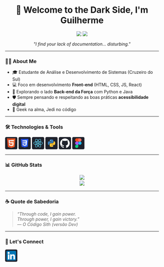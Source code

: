 <h1 align="center">🖤 Welcome to the Dark Side, I'm Guilherme</h1>

<p align="center">
  <img src="https://media.tenor.com/AWll36wY22YAAAAi/flying-bo-katan-kryze.gif" width="150"/>
  <img src="https://media.tenor.com/00QNYjdpIpYAAAAi/brandon-james-greer-darth-vader.gif" width="200"/>
</p>
<p align="center">
  <i>"I find your lack of documentation... disturbing."</i>
</p>

---

### 🧑‍💻 About Me

- 🎓 Estudante de Análise e Desenvolvimento de Sistemas (Cruzeiro do Sul)
- 💻 Foco em desenvolvimento **Front-end** (HTML, CSS, JS, React)
- 🐍 Explorando o lado **Back-end da Força** com Python e Java
- 🛡️ Sempre pensando e respeitando as boas práticas **acessibilidade digital**
- 🌠 Geek na alma, Jedi no código

---

### 🛠️ Technologies & Tools

<div style="display: inline;">
    <img src="https://raw.githubusercontent.com/gui-bus/TechIcons/70f9ca213e35be00f41c0350d77c238c999db688/Dark/HTML.svg" alt="logo HTML5" width="40" heigth="40">
    <img src="https://raw.githubusercontent.com/gui-bus/TechIcons/70f9ca213e35be00f41c0350d77c238c999db688/Dark/CSS.svg" alt="logo CSS" width="40" heigth="40">
    <img src="https://raw.githubusercontent.com/gui-bus/TechIcons/70f9ca213e35be00f41c0350d77c238c999db688/Dark/React.svg" alt="logo React" width="40" heigth="40">
    <img src="https://raw.githubusercontent.com/gui-bus/TechIcons/70f9ca213e35be00f41c0350d77c238c999db688/Dark/Python.svg" alt="logo Python" width="40" heigth="40">
    <img src="https://raw.githubusercontent.com/gui-bus/TechIcons/70f9ca213e35be00f41c0350d77c238c999db688/Dark/Github.svg" alt="logo GIT" width="40" heigth="40">
    <img src="https://raw.githubusercontent.com/gui-bus/TechIcons/70f9ca213e35be00f41c0350d77c238c999db688/Dark/Figma.svg" alt="logo Figma" width="40" heigth="40">
</div>

---

### 📊 GitHub Stats

<div align="center">
  <img src="https://github-readme-stats.vercel.app/api?username=GuiSantos99&show_icons=true&theme=tokyonight&hide_border=true&count_private=true"/>
  <br>
  <img src="https://github-readme-stats.vercel.app/api/top-langs/?username=GuiSantos99&layout=compact&theme=tokyonight&hide_border=true"/>
</div>

---

### ☕ Quote de Sabedoria

> *“Through code, I gain power.  
> Through power, I gain victory.”*  
> — *O Código Sith (versão Dev)*

---

### 🔗 Let's Connect

<img src="https://raw.githubusercontent.com/gui-bus/TechIcons/70f9ca213e35be00f41c0350d77c238c999db688/Dark/Linkedin.svg" alt="Ir para minha página no linkeding" width="40" heigth="40">
<!--[![Portfolio](https://img.shields.io/badge/Portfolio-111?style=for-the-badge&logo=github&logoColor=white)](https://github.com/seu-portfolio)-->
